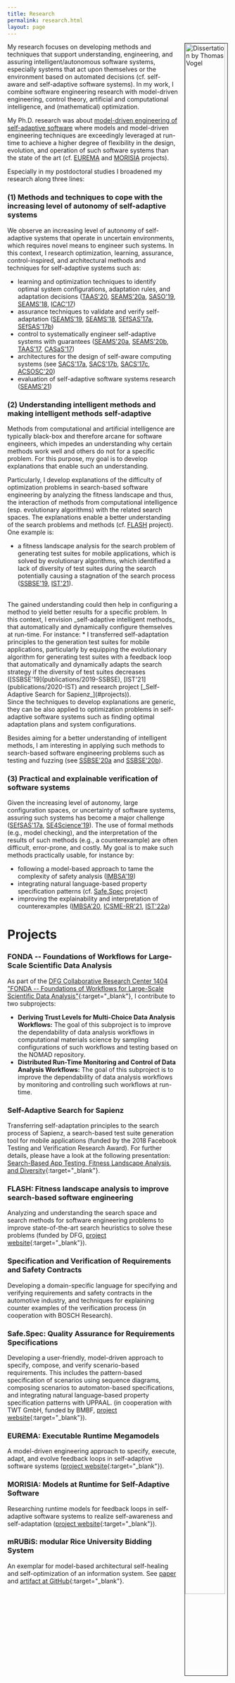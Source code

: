 ```yaml
---
title: Research
permalink: research.html
layout: page
---
```


<div style="float: right; width: 20%; padding-left: 15px;" >
<a href="publications/phd" title="My Ph.D. Thesis">
<img style="width: 95%; border: 1px solid" src="/assets/img/diss.png" alt="Dissertation by Thomas Vogel"/>
</a>
</div>
My research focuses on developing methods and techniques that support understanding, engineering, and assuring intelligent/autonomous software systems, especially systems that act upon themselves or the environment based on automated decisions (cf. self-aware and self-adaptive software systems).
In my work, I combine software engineering research with model-driven engineering, control theory, artificial and computational intelligence, and (mathematical) optimization.

My Ph.D. research was about [model-driven engineering of self-adaptive software](publications/phd) where models and model-driven engineering techniques are exceedingly leveraged at run-time to achieve a higher degree of flexibility in the design, evolution, and operation of such software systems than the state of the art (cf. [EUREMA](#projects) and [MORISIA](#projects) projects).

Especially in my postdoctoral studies I broadened my research along three lines:

### (1) Methods and techniques to cope with the increasing level of autonomy of self-adaptive systems
We observe an increasing level of autonomy of self-adaptive systems that operate in uncertain environments, which requires novel means to engineer such systems. In this context, I research optimization, learning, assurance, control-inspired, and architectural methods and techniques for self-adaptive systems such as:

* learning and optimization techniques to identify optimal system configurations, adaptation rules, and adaptation decisions ([TAAS'20](publications/2020-TAAS), [SEAMS'20a](publications/2020-SEAMSa), [SASO'19](publications/2019-SASO), [SEAMS'18](publications/2018-SEAMSb), [ICAC'17](publications/2017-ICAC))
* assurance techniques to validate and verify self-adaptation ([SEAMS'19](publications/2019-SEAMS), [SEAMS'18](publications/2018-SEAMSb), [SEfSAS'17a](publications/2017-SEFSAS3a), [SEfSAS'17b](publications/2017-SEFSAS3b))
* control to systematically engineer self-adaptive systems with guarantees ([SEAMS'20a](publications/2020-SEAMSa), [SEAMS'20b](publications/2020-SEAMSb), [TAAS'17](publications/2017-TAAS), [CASaS'17](publications/2017-CASaS))
* architectures for the design of self-aware computing systems  (see [SACS'17a](publications/2017-SACSa), [SACS'17b](publications/2017-SACSb), [SACS'17c](publications/2017-SACSc), [ACSOSC'20](publications/2020-ACSOSC))
* evaluation of self-adaptive software systems research ([SEAMS'21](publications/2021-SEAMS))

### (2) Understanding intelligent methods and making intelligent methods self-adaptive
Methods from computational and artificial intelligence are typically black-box and therefore arcane for software engineers, which impedes an understanding why certain methods work well and others do not for a specific problem. For this purpose, my goal is to develop explanations that enable such an understanding.

Particularly, I develop explanations of the difficulty of optimization problems in search-based software engineering by analyzing the fitness landscape and thus, the interaction of methods from computational intelligence (esp. evolutionary algorithms) with the related search spaces. The explanations enable a better understanding of the search problems and methods (cf. [FLASH](#projects) project). One example is:
* a fitness landscape analysis for the search problem of generating test suites for mobile applications, which is solved by evolutionary algorithms, which identified a lack of diversity of test suites during the search potentially causing a stagnation of the search process ([SSBSE'19](publications/2019-SSBSE), [IST'21](publications/2020-IST)).

<br />
The gained understanding could then help in configuring a method to yield better results for a specific problem. In this context, I envision _self-adaptive intelligent methods_ that automatically and dynamically configure themselves at run-time. For instance:
* I transferred self-adaptation principles to the generation test suites for mobile applications, particularly by equipping the evolutionary algorithm for generating test suites with a feedback loop that automatically and dynamically adapts the search strategy if the diversity of test suites decreases ([SSBSE'19](publications/2019-SSBSE), [IST'21](publications/2020-IST) and research project [_Self-Adaptive Search for Sapienz_](#projects)).

<br />
Since the techniques to develop explanations are generic, they can be also applied to optimization problems in self-adaptive software systems such as finding optimal adaptation plans and system configurations.

Besides aiming for a better understanding of intelligent methods, I am interesting in applying such methods to search-based software engineering problems such as testing and fuzzing (see [SSBSE'20a](publications/2020-SSBSEa) and [SSBSE'20b](publications/2020-SSBSEb)).

### (3) Practical and explainable verification of software systems
Given the increasing level of autonomy, large configuration spaces, or uncertainty of software systems, assuring such systems has become a major challenge ([SEfSAS'17a](publications/2017-SEFSAS3a), [SE4Science'19](publications/2019-SE4Science)). The use of formal methods (e.g., model checking), and the interpretation of the results of such methods (e.g., a counterexample) are often difficult, error-prone, and costly. My goal is to make such methods practically usable, for instance by:
* following a model-based approach to tame the complexity of safety analysis ([IMBSA'19](publications/2019-IMBSA))
* integrating natural language-based property specification patterns (cf. [Safe.Spec](#projects) project)
* improving the explainability and interpretation of counterexamples ([IMBSA'20](publications/2020-IMBSA), [ICSME-RR'21](publications/2021-ICSME-RR), [IST'22a](publications/2022-ISTa))


# Projects

### FONDA -- Foundations of Workflows for Large-Scale Scientific Data Analysis
As part of the [DFG Collaborative Research Center 1404 "FONDA -- Foundations of Workflows for Large-Scale Scientific Data Analysis"](https://fonda.hu-berlin.de/){:target="_blank"}, I contribute to two subprojects:
* **Deriving Trust Levels for Multi-Choice Data Analysis Workflows:** The goal of this subproject is to improve the dependability of data analysis workflows in computational materials science by sampling configurations of such workflows and testing based on the NOMAD repository.
* **Distributed Run-Time Monitoring and Control of Data Analysis Workflows:** The goal of this subproject is to improve the dependability of data analysis workflows by monitoring and controlling such workflows at run-time.

### Self-Adaptive Search for Sapienz
Transferring self-adaptation principles to the search process of Sapienz, a search-based test suite generation tool for
mobile applications (funded by the 2018 Facebook Testing and Verification Research Award). For further details, please have a look at the following presentation: [Search-Based App Testing, Fitness Landscape Analysis, and Diversity](https://www.tele-task.de/lecture/video/7788/){:target="_blank"}.

### FLASH: Fitness landscape analysis to improve search-based software engineering
Analyzing and understanding the search space and search methods for software engineering problems to improve state-of-the-art search
heuristics to solve these problems
(funded by DFG, [project website](https://www.informatik.hu-berlin.de/en/forschung-en/gebiete/se/research/ongoingprojects/flash){:target="_blank"}).

### Specification and Verification of Requirements and Safety Contracts
Developing a domain-specific language for specifying and verifying requirements and safety contracts in the
automotive industry, and techniques for explaining counter examples of the verification process (in cooperation with BOSCH Research).

### Safe.Spec: Quality Assurance for Requirements Specifications
Developing a user-friendly, model-driven approach to specify, compose, and verify scenario-based requirements. This includes the pattern-based specification of scenarios using sequence diagrams, composing scenarios to automaton-based specifications, and integrating natural language-based property specification patterns with UPPAAL. (in cooperation with TWT GmbH, funded by BMBF, [project website](https://www.informatik.hu-berlin.de/en/forschung-en/gebiete/se/research/ongoingprojects/safespec){:target="_blank"}).

### EUREMA: Executable Runtime Megamodels
A model-driven engineering approach to specify, execute, adapt, and evolve feedback loops in self-adaptive software systems ([project website](https://www.hpi.uni-potsdam.de/giese/public/mdelab/mdelab-projects/software-engineering-for-self-adaptive-systems/eurema/){:target="_blank"}).

### MORISIA: Models at Runtime for Self-Adaptive Software
Researching runtime models for feedback loops in self-adaptive software systems to realize self-awareness and self-adaptation ([project website](https://www.hpi.uni-potsdam.de/giese/public/mdelab/mdelab-projects/software-engineering-for-self-adaptive-systems/morisia/){:target="_blank"}).

### mRUBiS: modular Rice University Bidding System
An exemplar for model-based architectural self-healing and self-optimization of an information system. See [paper](publications/2018-SEAMSa) and [artifact at GitHub](https://github.com/thomas-vogel/mRUBiS){:target="_blank"}.
